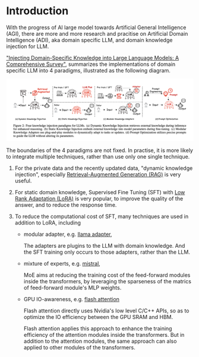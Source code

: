 # Introduction

With the progress of AI large model towards Artificial General Intelligence (AGI), 
there are more and more research and pracitise on Artificial Domain Intelligence (ADI), aka domain specific LLM, and domain knowledge injection for LLM. 

["Injecting Domain-Specific Knowledge into Large Language Models: A Comprehensive Survey"](https://arxiv.org/abs/2502.10708), 
summarizes the implementations of domain specific LLM into 4 paradigms, illustrated as the following diagram. 

![4 paradigms for the domain specific LLMs](./assets/domain_specific_llm_4_paradigms.png)

The boundaries of the 4 paradigms are not fixed. In practise, it is more likely to integrate multiple techniques, rather than use only one single technique. 

1. For the private data and the recently updated data, "dynamic knowledge injection", especially [Retrieval-Augmented Generation (RAG)](https://arxiv.org/abs/2005.11401)
   is very useful.

2. For static domain knowledge, Supervised Fine Tuning (SFT) with [Low Rank Adaptation (LoRA)](https://arxiv.org/abs/2106.09685) is very popular,
   to improve the quality of the answer, and to reduce the response time.

3. To reduce the computational cost of SFT, many techniques are used in addition to LoRA, including
   
   * modular adapter, e.g. [llama adapter](https://arxiv.org/abs/2303.16199),
     
     The adapters are plugins to the LLM with domain knowledge.
     And the SFT training only occurs to those adapters, rather than the LLM.
     
   * mixture of experts, e.g. [mistral](https://arxiv.org/abs/2401.04088),
  
     MoE aims at reducing the training cost of the feed-forward modules inside the transformers,
     by leveraging the sparseness of the matrics of feed-forward module's MLP weights. 
  
   * GPU IO-awareness, e.g. [flash attention](https://arxiv.org/abs/2205.14135)
  
     Flash attention directly uses Nvidia's low level C/C++ APIs, so as to optimize the IO efficiency between the GPU SRAM and HBM.

     Flash attention applies this approach to enhance the training efficiency of the attention modules inside the transformers.
     But in addition to the attention modules, the same approach can also applied to other modules of the transformers. 
  
